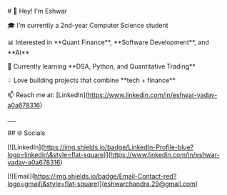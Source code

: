 \# 👋 Hey! I'm Eshwar  



🎓 I’m currently a 2nd-year Computer Science student  

📊 Interested in \*\*Quant Finance\*\*, \*\*Software Development\*\*, and \*\*AI\*\*  

🌱 Currently learning \*\*DSA, Python, and Quantitative Trading\*\*  

💡 Love building projects that combine \*\*tech + finance\*\*  

📫 Reach me at: \[LinkedIn](https://www.linkedin.com/in/eshwar-yadav-a0a678316)

\_\_\_



\## 🌐 Socials



\[!\[LinkedIn](https://img.shields.io/badge/LinkedIn-Profile-blue?logo=linkedin\&style=flat-square)](https://www.linkedin.com/in/eshwar-yadav-a0a678316)

\[!\[Email](https://img.shields.io/badge/Email-Contact-red?logo=gmail\&style=flat-square)](eshwarchandra.29@gmail.com)



